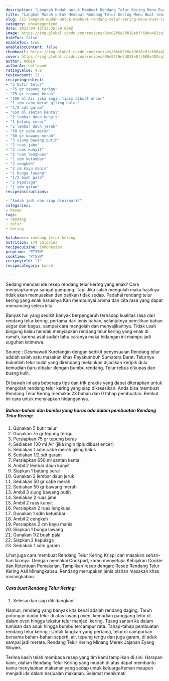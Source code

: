 ```yaml
---
description: "Langkah Mudah untuk Membuat Rendang Telur Kering Menu Buat lebaran"
title: "Langkah Mudah untuk Membuat Rendang Telur Kering Menu Buat lebaran"
slug: 321-langkah-mudah-untuk-membuat-rendang-telur-kering-menu-buat-lebaran
category: Uncategorized
date: 2023-04-13T22:35:59.809Z
image: https://img-global.cpcdn.com/recipes/06c02f6e7d018e8f/680x482cq70/rendang-telur-kering-foto-resep-utama.jpg
hideToc: false
enableToc: true
enableTocContent: false
thumbnail: https://img-global.cpcdn.com/recipes/06c02f6e7d018e8f/680x482cq70/rendang-telur-kering-foto-resep-utama.jpg
cover: https://img-global.cpcdn.com/recipes/06c02f6e7d018e8f/680x482cq70/rendang-telur-kering-foto-resep-utama.jpg
author: Admin
authorAv: notfound
ratingvalue: 4.8
reviewcount: 21
recipeingredient:
- "5 butir telur"
- "75 gr tepung terigu"
- "75 gr tepung beras"
- "100 ml Air jika ingin tipis dibuat encer"
- "1 sdm cabe merah giling halus"
- "1/2 sdt garam"
- "650 ml santan kental"
- "2 lembar daun kunyit"
- "1 batang serai"
- "2 lembar daun jeruk"
- "50 gr cabe merah"
- "50 gr bawang merah"
- "3 siung bawang putih"
- "2 ruas jahe"
- "2 ruas kunyit"
- "2 ruas lengkuas"
- "1 sdm ketumbar"
- "2 cengkeh"
- "2 cm kayu manis"
- "1 bunga lawang"
- "1/2 buah pala"
- "2 kapulaga"
- "1 sdm garam"
recipeinstructions:

- "Sudah jadi dan siap dinikmati!"
categories:
- Resep
tags:
- rendang
- telur
- kering

katakunci: rendang telur kering 
nutrition: 174 calories
recipecuisine: Indonesian
preptime: "PT35M"
cooktime: "PT57M"
recipeyield: "1"
recipecategory: Lunch

---
```



Sedang mencari ide resep rendang telur kering yang enak? Cara menyiapkannya sangat gampang. Tapi Jika salah mengolah maka hasilnya tidak akan memuaskan dan bahkan tidak sedap. Padahal rendang telur kering yang enak harusnya Kan mempunyai aroma dan cita rasa yang dapat memancing selera kita.


Banyak hal yang sedikit banyak berpengaruh terhadap kualitas rasa dari rendang telur kering, pertama dari jenis bahan, selanjutnya pemilihan bahan segar dan bagus, sampai cara mengolah dan menyajikannya. Tidak usah bingung kalau hendak menyiapkan rendang telur kering yang enak di rumah, karena asal sudah tahu caranya maka hidangan ini mampu jadi suguhan istimewa.

Source : Desmawati Kuretangin dengan sedikit penyesuaian Rendang telur adalah salah satu masakan khas Payakumbuh Sumatera Barat. Telurnya bukanlah telur bulat yang direndang melainkan dijadikan keripik dulu kemudian baru dibalur dengan bumbu rendang. Telur rebus dikupas dan buang kulit.


Di bawah ini ada beberapa tips dan trik praktis yang dapat diterapkan untuk mengolah rendang telur kering yang siap dikreasikan. Anda bisa membuat Rendang Telur Kering memakai 23 bahan dan 0 tahap pembuatan. Berikut ini cara untuk menyiapkan hidangannya.

<!--inarticleads1-->

##### Bahan-bahan dan bumbu yang harus ada dalam pembuatan Rendang Telur Kering:

1. Gunakan 5 butir telur
1. Gunakan 75 gr tepung terigu
1. Persiapkan 75 gr tepung beras
1. Sediakan 100 ml Air (jika ingin tipis dibuat encer)
1. Sediakan 1 sdm cabe merah giling halus
1. Sediakan 1/2 sdt garam
1. Persiapkan 650 ml santan kental
1. Ambil 2 lembar daun kunyit
1. Siapkan 1 batang serai
1. Gunakan 2 lembar daun jeruk
1. Sediakan 50 gr cabe merah
1. Sediakan 50 gr bawang merah
1. Ambil 3 siung bawang putih
1. Sediakan 2 ruas jahe
1. Ambil 2 ruas kunyit
1. Persiapkan 2 ruas lengkuas
1. Gunakan 1 sdm ketumbar
1. Ambil 2 cengkeh
1. Persiapkan 2 cm kayu manis
1. Siapkan 1 bunga lawang
1. Gunakan 1/2 buah pala
1. Siapkan 2 kapulaga
1. Sediakan 1 sdm garam


Lihat juga cara membuat Rendang Telur Kering Krispi dan masakan sehari-hari lainnya. Dengan memakai Cookpad, kamu menyetujui Kebijakan Cookie dan Ketentuan Pemakaian. Tampilkan resep dengan: Resep Rendang Telur Kering Asli Minangkabau. Rendang merupakan jenis olahan masakan khas minangkabau. 

<!--inarticleads2-->

##### Cara buat Rendang Telur Kering:


1. Selesai dan siap dihidangkan!

Namun, rendang yang banyak kita kenal adalah rendang daging. Taruh potongan dadar telur di atas loyang oven, kemudian panggang telur di dalam oven hingga tekstur telur menjadi kering. Tuang santan ke dalam tumisan dan aduk hingga bumbu tercampur rata. Tahap-tahap pembuatan rendang telur kering : Untuk langkah yang pertama, telur di campurkan bersama bahan-bahan seperti, air, tepung terigu dan juga garam, di aduk sampai jadi merata. Rendang Telur Kering Minang Merek Jajanan Eyang Wiwiek. 

Terima kasih telah membaca resep yang tim kami tampilkan di sini. Harapan kami, olahan Rendang Telur Kering yang mudah di atas dapat membantu kamu menyiapkan makanan yang sedap untuk keluarga/teman maupun menjadi ide dalam berjualan makanan. Selamat menikmati
